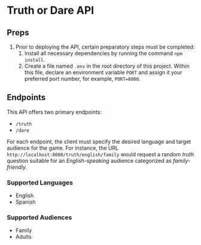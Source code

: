 # Truth or Dare API

## Preps

1. Prior to deploying the API, certain preparatory steps must be completed:
   1. Install all necessary dependencies by running the command `npm install`.
   2. Create a file named `.env` in the root directory of this project. Within this file, declare an environment variable `PORT` and assign it your preferred port number, for example, `PORT=8080`.



## Endpoints

This API offers two primary endpoints:

- `/truth`
- `/dare`

For each endpoint, the client must specify the desired language and target audience for the game. For instance, the URL `http://localhost:8080/truth/english/family` would request a random *truth* question suitable for an *English-speaking* audience categorized as *family-friendly*.

### Supported Languages

- English
- Spanish

### Supported Audiences

- Family
- Adults